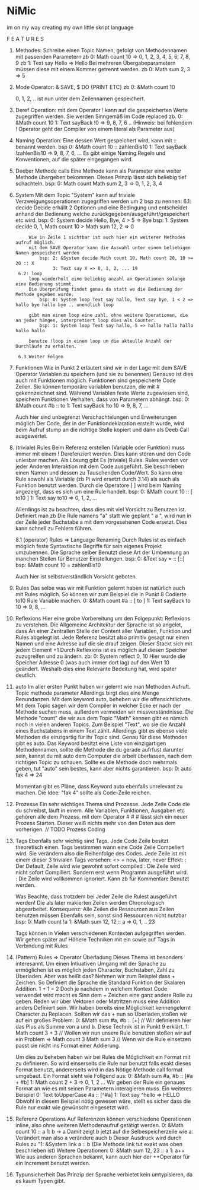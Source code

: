 # NiMic
im on my way creating my own little skript language

F E A T U R E S

1. Methodes:
	Schreibe einen Topic Namen, gefolgt von Methodennamen mit passenden Parametern
		zb 0: Math count 10 => 0, 1, 2, 3, 4, 5, 6, 7, 8, 9
		zb 1: Text say Hello => Hello
	Bei mehreren Übergabeparametern müssen diese mit einem Kommer getrennt werden. 
		zb 0: Math sum 2, 3 => 5

2. Mode Operator:
	& SAVE, $ DO {PRINT ETC} 
		zb 0: &Math count 10

	0, 1, 2, .. ist nun unter dem Zeilennamen gespeichert. 
	
3. Deref Operation: 
	mit dem Operator ! kann auf die gespeicherten Werte zugegriffen werden. Sie werden Sinngemäß im Code replaced
		zb. 0: &Math count 10
		    1: Text sayBack !0 => 9, 8, 7, 6 .. 
			(Hinweis: bei fehlendem ! Operator geht der Compiler von einem literal als Parameter aus)

4. Naming Operation: 
	Eine dessen Wert gespeichert wird, kann mit :: benannt werden. 
		bsp 0: &Math count 10 :: zahlenBis10
		    1: Text sayBack !zahlenBis10 => 9, 8, 7, 6, ...
	Es gibt einige Naming Regeln und Konventionen, auf die später eingegangen wird. 

5. Deeber Methode calls 
	Eine Methode kann als Parameter eine weiter Methode übergeben bekommen. Dieses Prinzip lässt sich beliebig tief schachteln. 
		bsp: 0: Math count Math sum 2, 3 => 0, 1, 2, 3, 4

6. System
	Mit dem Topic "System" kann auf triviale Verzweigungsoperationen zugegriffen werden um 2 bsp zu nennen: 
		6.1: decide 
			Decide erhällt 2 Optionen und eine Bedingung und entscheidet anhand der Bedienung welche zurückgegeben/ausgeführt/gespeichert etc wird.
				bsp: 0: System decide Hello, Bye, 4 > 5 => Bye
				bsp: 1: System decide 0, 1, Math count 10 > Math sum 12, 2 => 0

			Wie in Zeile 1 sichtbar ist auch hier ein weiterer Methoden aufruf möglich.
			mit dem SAVE Operator kann die Auswahl unter einem beliebigen Namen gespeichert werden
				bsp: 2: &System decide Math count 10, Math count 20, 10 >= 20 :: X
				     3: Text say X => 0, 1, 2, ... 19
		6.2: loop
			loop wiederholt eine beliebig anzahl an Operationen solange eine Bedienung stimmt. 
			Die Überprüfung findet genau da statt wo die Bedienung der Methode gegeben wurde. 
				bsp: 0: System loop Text say hallo, Text say bye, 1 < 2 => hallo bye hallo bye .. unendlich loop

			gibt man einem loop eine zahl, ohne weitere Operationen, die an jeder hängen, interpretiert loop dies als Counter. 
				bsp: 1: System loop Text say hallo, 5 => hallo hallo hallo hallo hallo

			benutze !loop in einem loop um die akteulle Anzahl der Durchläufe zu erhalten. 

		6.3 Weiter Folgen

7. Funktionen 
	Wie in Punkt 2 erläutert sind wir in der Lage mit dem SAVE Operator Variablen zu speichern (und sie zu benennen) 
	Genauso ist dies auch mit Funktionen möglich. 
	Funktionen sind gespeicherte Code Zeilen. Sie können temporäre variablen benutzen, die mit # gekennzeichnet sind. 
	Während Variablen feste Werte zugewiesen sind, speichern Funktionen Verhalten, dass von Parametern abhängt. 
		bsp: 0: &Math count #b :: to
		     1: Text sayBack !to 10 => 9, 8, 7, ...

	Auch hier sind unbegrenzt Verschachtelungen und Erweiterungen möglich
	Der Code, der in der Funktiondeklaration erstellt wurde, wird beim Aufruf stump an die richtige Stelle kopiert und dann als Deeb Call ausgewertet. 

8. (triviale) Rules
	Beim Referenz erstellen (Variable oder Funktion) muss immer mit einem ! Derefenziert werden. 
	Dies kann stören und den Code unlesbar machen. 
	Als Lösung gibt Es (triviale) Rules. 
	Rules werden vor jeder Anderen Interaktion mit dem Code ausgeführt. 
	Sie beschrieben einen Namen und dessen zu Tauschenden Code/Wert. So kann eine Rule sowohl als Variable (zb Pi wird ersetzt durch 3.14) als auch als 
	Funktion benutzt werden. Durch die Operatore [ ] wird beim Naming angezeigt, dass es sich um eine Rule handelt. 
		bsp: 0: &Math count 10 :: [ to10 ]
		     1: Text say to10 => 0, 1, 2, ... 
	
	Allerdings ist zu beachten, dass dies mit viel Vorsicht zu Benutzen ist. Definiert man zb Die Rule namens "a" statt wie geplant " a ", 
	wird nun in der Zeile jeder Buchstabe a mit dem vorgesehenen Code ersetzt. Dies kann schnell zu Fehlern führen. 

	8.1 (operator) Rules => Language Renaming 
	Durch Rules ist es einfach möglich feste Syntaxtische Begriffe für sein eigenes Projekt umzubennen. 
	Die Sprache selber Benutzt diese Art der Umbennung an manchen Stellen für Benutzer Einstellungen. 
		bsp: 0: &Text say = :: [::]
		bsp: &Math count 10 = zahlenBis10
	
	Auch hier ist selbstverständlich Vorsicht geboten. 

9. Rules
	Das selbe was wir mit Funktion gelernt haben ist natürlich auch mit Rules möglich. 
	So können wir zum Beispiel die in Punkt 8 Codierte to10 Rule Variable machen. 
	0: &Math count #a :: [ to ]
	1: Text sayBack to 10 => 9, 8, ...

10. Reflexions 
	Hier eine grobe Vorbereitung um den Folgepunkt: Reflexions zu verstehen. 
	Die Allgemeine Architektur der Sprache ist so angelet, dass An einer Zentrallen Stelle der Content aller Variablen, Funktion und Rules abgelegt ist.
	Jede Referenz besitzt also primitiv gesagt nur einen Namen und eine Adresse auf die sie drauf zeigen. Dieser Stackt sich mit jedem Element +1
	Durch Reflexions ist es möglich auf diesen Speicher zuzugreifen und zu ändern. 
		zb: 0: System reflect 0, 10 
	Hier wurde die Speicher Adresse 0 (was auch immer dort lag) auf den Wert 10 geändert. 
	Weshalb dies eine Relevante Bedeitung hat, wird später deutlich. 

11. auto 
	Im aller ersten Punkt haben wir gelernt wie man Methoden Aufruft. Topic methode parameter
	Allerdings birgt dies eine Menge Renundanzen. 
	Mit dem keyword auto, beheben wir die offensichtlichste. 
	Mit dem Topic sagen wir dem Compiler in welcher Ecke er nach der Methode suchen muss, außerdem vermeiden wir missverständnisse.
	Die Methode "count" die wir aus dem Topic "Math" kennen gibt es nämich noch in vielen anderen Topics. Zum Beispiel "Text", wo sie die Anzahl eines Buchstabens in einem Text zählt. 
	Allerdings gibt es ebenso viele Methoden die einzigartig für ihr Topic sind. Genau für diese Methoden gibt es auto. 
	Das Keyword besitzt eine Liste von einzigartigen Methodennamen, sollte die Methode die du gerade aufrfust darunter sein, kannst du mit auto dem Computer die arbeit überlassen, nach dem richtigen Topic zu schauen.
	Sollte es die Methode doch mehrmals geben, tut "auto" sein bestes, kann aber nichts garantieren.
		bsp: 0: auto fak 4 => 24
	
	Momentan gibt es Pläne, dass Keyword auto ebenfalls unrelevant zu machen. Die Idee: "fak 4" sollte als Code-Zeile reichen. 

12. Prozesse 
	Ein sehr wichtiges Thema sind Prozesse. Jede Zeile Code die du schreibst, läuft in einem. Alle Variablen, Funktionen, Ausgaben etc gehören alle dem Prozess. 
	mit dem Operator # # # lässt sich ein neuer Prozess Starten. Dieser weiß nichts mehr von den Daten aus dem vorherigen. // TODO Prozess Coding

13. Tags
	Ebenfalls sehr wichtig sind Tags. Jede Code Zeile besitzt theoretisch einen. 
	Tags bestimmen wann eine Code Zeile Compeliert wird. Sie verändern also die Reihenfolge des Codes.
	Jede Zeile ist mit einem dieser 3 trivialen Tags versehen: <now> <> <nev> = now, later, never
	Effekt: 
		<now> : Der Default, Zeile wird wie gewohnt sofort compiled
		<lat> : Die Zeile wird nicht sofort Compiliert. Sondern erst wenn Programm ausgeführt wird.  
		<nev> : Die Zeile wird vollkommen ignoriert. Kann zb für Kommentare Benutzt werden.
 
	Was Beachte, dass trotzdem bei Jeder Zeile die Rulest ausgeführt werden!
	Die als later makierten Zeilen werden Chronologisch abgearbeitet. 
	Konsequenz: Alle Zeilen die Ressourcen aus <lat> Zeilen benutzen müssen Ebenfalls <lat> sein, sonst sind Ressourcen nicht nutzbar
		bsp: 0: <lat> Math count !a 
		     1: <now> &Math sum 12, 12 :: a 
			=> 0, 1, .. 23

	Tags können in Vielen verschiedenen Kontexten aufgegriffen werden. Wir gehen später auf Höhere Techniken mit <lat> ein sowie auf Tags in Verbindung mit Rules

14. (Pattern) Rules => Operator Überladung
	Dieses Thema ist besonders interesannt. Um einen Intiuativen Umgang mit der Sprache zu ermöglichen ist es möglich jeden Character, Buchstaben, Zahl zu Überladen. 
	Aber was heißt das? Nehmen wir zum Beispiel dass + Zeichen. So Definiert die Sprache die Standard Funktion der Skalaren Addition. 1 + 1 = 2
	Doch je nachdem in welchem Kontext Code verwendet wird macht es Sinn dem + Zeichen eine ganz andere Rolle zu geben. Reden wir über Vektoren oder Matritzen muss eine Addition anders Definiert sein. 
	Wir haben bereits eine Möglichkeit kennengelernt Character zu Replacen. Sollten wir das + nun so Überladen,stoßen wir auf ein großes Problem: 
		0: &Math sum #a, #b :: [+]  // Wir definieren hier das Plus als Summe von a und b. Diese Technik ist in Punkt 9 erklärt.
		1: Math count 3 + 3         // Wollen wir nun unsere Rule benutzen stoßen wir auf ein Problem 
		=> Math count 3 Math sum 3  // Wenn wir die Rule einsetzen passt sie nicht ins Format einer Addierung. 

	Um dies zu beheben haben wir bei Rules die Möglichkeit ein Format mit zu definieren. So wird einserseits die Rule nur benutzt falls exakt dieses Format benutzt, andererseits wird in das Nötige Methode call format umgebaut. 
	Ein Format sieht wie Follgend aus: 
		0: &Math sum #a, #b :: [#a + #b]
		1: Math count 2 + 3 => 0, 1, 2 ...
	Wir geben der Rule ein genaues Format an wie es mit seinen Parametern interagieren muss. Ein weiteres Beispiel
		0: Text toUpperCase #a :: [^#a]
		1: Text say ^hello => HELLO
	Obwohl in diesem Beispiel nötig gewesen wäre, stellt es sicher dass die Rule nur exakt wie gewünscht eingesetzt wird. 


15. Referenz Operations
	Auf Referenzen können verschiedene Operationen inline, also ohne weiteren Methodenaufruf getätigt werden.
		0: &Math count 10 :: a
		1: b -> a
	Damit zeigt b jetzt auf die Selbespeicherzeile wie a. Verändert man also a verändere auch b
	Dieser Ausdruck wird durch Rules zu "1: &System link a :: b (Die Methode link tut exakt was oben beschrieben ist)
	Weitere Operationen: 
		0: &Math sum 12, 23 :: a
		1: a++
	Wie aus anderen Sprachen bekannt, kann auch hier der ++Operator für ein Increment benutzt werden. 

16. Typunsicherheit
	Das Prinzip der Sprache verbietet kein umtypisieren, da es kaum Typen gibt. 
			

